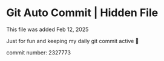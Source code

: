 # Git Auto Commit | Hidden File

This file was added Feb 12, 2025

Just for fun and keeping my daily git commit active 🤪

commit number: 2327773
